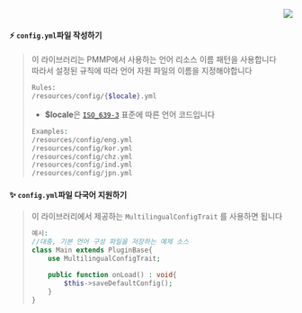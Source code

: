 <p align="right">  
  <a href="https://github.com/Blugin/virions/blob/master/MultilingualConfigTrait/README.md">  
    <img src="https://img.shields.io/static/v1?label=read%20in&message=English&color=success">  
  </a>  
</p>  
  
#### :zap: `config.yml`파일 작성하기  
> 이 라이브러리는 PMMP에서 사용하는 언어 리소스 이름 패턴을 사용합니다  
> 따라서 설정된 규칙에 따라 언어 자원 파일의 이름을 지정해야합니다  
> ```php  
> Rules:  
> /resources/config/{$locale}.yml  
> ```  
> - **$locale**은 [`ISO_639-3`](https://en.wikipedia.org/wiki/ISO_639-3) 표준에 따른 언어 코드입니다  
> ```php  
> Examples:  
> /resources/config/eng.yml  
> /resources/config/kor.yml  
> /resources/config/chz.yml  
> /resources/config/ind.yml  
> /resources/config/jpn.yml  
> ```  
  
#### :sparkles: `config.yml`파일 다국어 지원하기
> 이 라이브러리에서 제공하는 `MultilingualConfigTrait` 를 사용하면 됩니다  
> ```php  
> 예시: 
> //대충, 기본 언어 구성 파일을 저장하는 예제 소스
> class Main extends PluginBase{  
>     use MultilingualConfigTrait;  
> 
>     public function onLoad() : void{  
>         $this->saveDefaultConfig();  
>     }  
> }  
> ```  